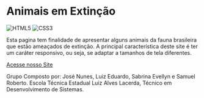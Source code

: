 # Animais em Extinção

![HTML5](https://img.shields.io/badge/html5-%23E34F26.svg?style=for-the-badge&logo=html5&logoColor=white)
![CSS3](https://img.shields.io/badge/css3-%231572B6.svg?style=for-the-badge&logo=css3&logoColor=white)

Esta pagina tem finalidade de apresentar alguns animais da fauna brasileira que estão ameaçados de extinção. A principal característica deste site é ter um caráter responsivo, ou seja, se adaptar a tamanhos de tela diferentes.

[Acesse nosso Site](https://luizefz.github.io/FaunAjude/)

Grupo Composto por: José Nunes, Luiz Eduardo, Sabrina Evellyn e Samuel Roberto. Escola Técnica Estadual Luiz Alves Lacerda, Técnico em Desenvolvimento de Sistemas.
